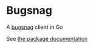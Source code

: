 # Bugsnag

A [bugsnag](http://bugsnag.com) client in Go





See [the package documentation](https://godoc.org/github.com/Mistobaan/bugsnag)
